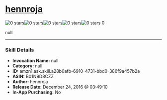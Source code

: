 # [hennroja](http://alexa.amazon.com/#skills/amzn1.ask.skill.a28b0afb-6910-4731-bbd0-386f9a457b2a)
![0 stars](../../images/ic_star_border_black_18dp_1x.png)![0 stars](../../images/ic_star_border_black_18dp_1x.png)![0 stars](../../images/ic_star_border_black_18dp_1x.png)![0 stars](../../images/ic_star_border_black_18dp_1x.png)![0 stars](../../images/ic_star_border_black_18dp_1x.png) 0

null

***

### Skill Details

* **Invocation Name:** null
* **Category:** null
* **ID:** amzn1.ask.skill.a28b0afb-6910-4731-bbd0-386f9a457b2a
* **ASIN:** B01N9D8CZZ
* **Author:** hennroja
* **Release Date:** December 24, 2016 @ 03:49:10
* **In-App Purchasing:** No

